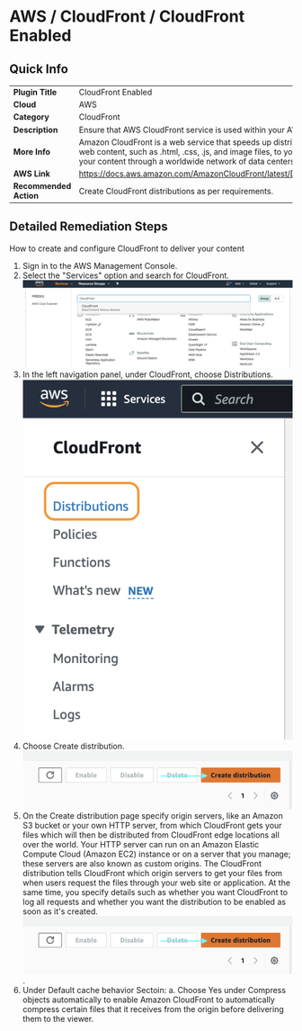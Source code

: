 # AWS / CloudFront / CloudFront Enabled

## Quick Info

| | |
|-|-|
| **Plugin Title** | CloudFront Enabled |
| **Cloud** | AWS |
| **Category** | CloudFront |
| **Description** | Ensure that AWS CloudFront service is used within your AWS account. |
| **More Info** | Amazon CloudFront is a web service that speeds up distribution of your static and dynamic web content, such as .html, .css, .js, and image files, to your users. CloudFront delivers your content through a worldwide network of data centers called edge locations.  |
| **AWS Link** | https://docs.aws.amazon.com/AmazonCloudFront/latest/DeveloperGuide/Introduction.html |
| **Recommended Action** | Create CloudFront distributions as per requirements. |

## Detailed Remediation Steps
How to create and configure CloudFront to deliver your content
1. Sign in to the AWS Management Console.
2. Select the "Services" option and search for CloudFront. </br> <img src="/resources/aws/cloudfront/cloudfront-enabled/step2.png"/>
3. In the left navigation panel, under CloudFront, choose Distributions.</br> <img src="/resources/aws/cloudfront/cloudfront-enabled/step3.png"/>
4. Choose Create distribution.</br> <img src="/resources/aws/cloudfront/cloudfront-enabled/step4.png"/>
5. On the Create distribution page specify origin servers, like an Amazon S3 bucket or your own HTTP server, from which CloudFront gets your files which will then be distributed from CloudFront edge locations all over the world. Your HTTP server can run on an Amazon Elastic Compute Cloud (Amazon EC2) instance or on a server that you manage; these servers are also known as custom origins. 
The CloudFront distribution tells CloudFront which origin servers to get your files from when users request the files through your web site or application. At the same time, you specify details such as whether you want CloudFront to log all requests and whether you want the distribution to be enabled as soon as it's created.</br> <img src="/resources/aws/cloudfront/cloudfront-enabled/step4.png"/>.
6. Under Default cache behavior Sectoin:
    a. Choose Yes under Compress objects automatically to enable Amazon CloudFront to automatically compress certain files that it receives from the origin before delivering them to the viewer.



